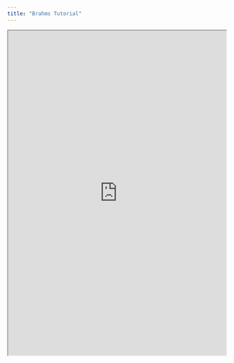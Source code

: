 ```yaml
---
title: "Brahms Tutorial"
---
```



<iframe height="750" width="100%" src="https://ewelton.github.io/ktest/wiki.html#Brahms%20Tutorial"></iframe>
